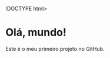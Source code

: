 !DOCTYPE html>
<html lang="pt-BR">
<head>
<meta charset="UTF-8">
<title>Meu Primeiro Projeto</title>
</head>
<body>
<h1>Olá, mundo!</h1>
<p>Este é o meu primeiro projeto no GitHub.</p>
</body>
</htmlzz
